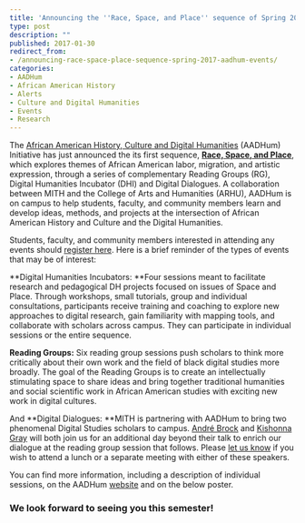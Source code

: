 ```yaml
---
title: 'Announcing the ''Race, Space, and Place'' sequence of Spring 2017 AADHum Events!'
type: post
description: ""
published: 2017-01-30
redirect_from: 
- /announcing-race-space-place-sequence-spring-2017-aadhum-events/
categories:
- AADHum
- African American History
- Alerts
- Culture and Digital Humanities
- Events
- Research
---
```

The [African American History, Culture and Digital Humanities](http://mith.umd.edu/research/aadhum/) (AADHum) Initiative has just announced the its first sequence, [**Race, Space, and Place**](http://mith.umd.edu/wp-content/uploads/2017/01/AADhum-Spring-2017-Events.pdf), which explores themes of African American labor, migration, and artistic expression, through a series of complementary Reading Groups (RG), Digital Humanities Incubator (DHI) and Digital Dialogues. A collaboration between MITH and the College of Arts and Humanities (ARHU), AADHum is on campus to help students, faculty, and community members learn and develop ideas, methods, and projects at the intersection of African American History and Culture and the Digital Humanities.

Students, faculty, and community members interested in attending any events should [register here](https://docs.google.com/forms/d/e/1FAIpQLSdiEIszDEFSgS7t2HI8F5qE9uKFniSu0TsIc4wqG3hLK3fZig/viewform?c=0&w=1). Here is a brief reminder of the types of events that may be of interest:

**Digital Humanities Incubators: **Four sessions meant to facilitate research and pedagogical DH projects focused on issues of Space and Place. Through workshops, small tutorials, group and individual consultations, participants receive training and coaching to explore new approaches to digital research, gain familiarity with mapping tools, and collaborate with scholars across campus. They can participate in individual sessions or the entire sequence.

**Reading Groups:** Six reading group sessions push scholars to think more critically about their own work and the field of black digital studies more broadly. The goal of the Reading Groups is to create an intellectually stimulating space to share ideas and bring together traditional humanities and social scientific work in African American studies with exciting new work in digital cultures.

And **Digital Dialogues: **MITH is partnering with AADHum to bring two phenomenal Digital Studies scholars to campus. [André Brock](http://mith.umd.edu/dialogues/dd-spring-2017-andre-brock/) and [Kishonna Gray](http://mith.umd.edu/dialogues/dd-spring-2017-kishonna-gray/) will both join us for an additional day beyond their talk to enrich our dialogue at the reading group session that follows. Please [let us know](mailto:kwins@umd.edu) if you wish to attend a lunch or a separate meeting with either of these speakers.

You can find more information, including a description of individual sessions, on the AADHum [website](http://arhusynergy.umd.edu/programs/aadhum/events/dh_incubators) and on the below poster.

### **We look forward to seeing you this semester!**
